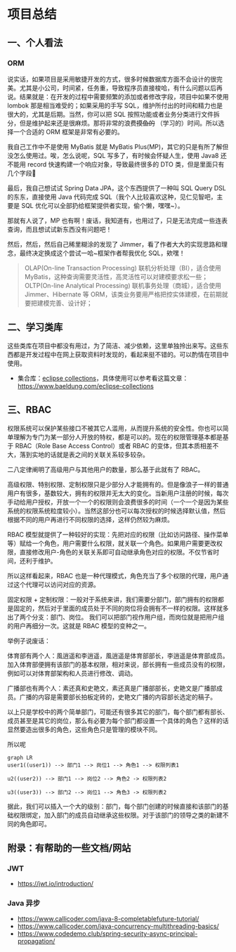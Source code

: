 # 项目总结

## 一、个人看法

### ORM

说实话，如果项目是采用敏捷开发的方式，很多时候数据库方面不会设计的很完美。尤其是小公司，时间紧，任务重，导致程序员直接梭哈，有什么问题以后再说。结果就是：在开发的过程中需要频繁的添加或者修改字段，项目中如果不使用 lombok 那是相当难受的；如果采用的手写 SQL，维护所付出的时间和精力也是很大的，尤其是后期。当然，你可以把 SQL 按照功能或者业务分类进行文件拆分，但是维护起来还是很麻烦。那将非常的浪费~~摸鱼的~~ （学习的）时间。所以选择一个合适的 ORM 框架是非常有必要的。

我自己工作中不是使用 MyBatis 就是 MyBatis Plus(MP)，其它的只是有所了解但没怎么使用过。唉，怎么说呢，SQL 写多了，有时候会怀疑人生，使用 Java8 还不能用 record 快速构建一个响应对象，导致最终很多的 DTO 类，但是里面只有几个字段🤣

最后，我自己想试试 Spring Data JPA，这个东西提供了一种叫 SQL Query DSL 的东东，直接使用 Java 代码完成 SQL（我个人比较喜欢这种，见仁见智吧，主要是 SQL 优化可以全部扔给框架提供者实现，偷个懒，嘿嘿~）。

那就有人说了，MP 也有啊！废话，我知道有，也用过了，只是无法完成一些连表查询，而且想试试新东西没有问题吧！

然后，然后，然后自己稀里糊涂的发现了 Jimmer，看了作者大大的实现思路和理念，最终决定换成这个尝试一哈~框架作者帮我优化 SQL，欸嘿！

> OLAP(On-line Transaction Processing) 联机分析处理（BI），适合使用 MyBatis，这种查询需要灵活性，高灵活性可以对建模要求松一些；
> OLTP(On-line Analytical Processing) 联机事务处理（商城），适合使用 Jimmer、Hibernate 等 ORM，该类业务要用严格把控实体建模，在前期就要把建模完善、设计好；

## 二、学习类库

这些类库在项目中都没有用过，为了简洁、减少依赖，这里单独拎出来写。这些东西都是开发过程中在网上获取资料时发现的，看起来挺不错的。可以酌情在项目中使用。

- 集合库：[eclipse collections](https://www.eclipse.org/collections/)，具体使用可以参考看这篇文章：https://www.baeldung.com/eclipse-collections

## 三、RBAC

权限系统可以保护某些接口不被其它人滥用，从而提升系统的安全性。你也可以简单理解为专门为某一部分人开放的特权，都是可以的。现在的权限管理基本都是基于 RBAC（Role Base Access Control）或者 RBAC 的变体，但其本质相差不大，落到实地的话就是表之间的关联关系较多较杂。

二八定律阐明了高级用户与其他用户的数量，那么基于此就有了 RBAC。

高级权限、特别权限、定制权限只是少部分人才能拥有的。但是像浪子一样的普通用户有很多，基数较大，拥有的权限并无太大的变化。当新用户注册的时候，每次手动给用户授权，开放一个一个的权限则会浪费很多的时间（一个一个是因为某些系统的权限系统粒度较小）。当然这部分也可以每次授权的时候选择默认值，然后根据不同的用户再进行不同权限的选择，这样仍然较为麻烦。

RBAC 模型就提供了一种较好的实现：先把对应的权限（比如访问路径、操作菜单等）赋给一个角色，用户需要什么权限，就关联一个角色。如果用户需要更改权限，直接修改用户-角色的关联关系即可自动继承角色对应的权限。不仅节省时间，还利于维护。

所以这样看起来，RBAC 也是一种代理模式，角色充当了多个权限的代理，用户通过这个代理可以访问对应的资源。

固定权限 + 定制权限：一般对于系统来讲，我们需要分部门，部门拥有的权限都是固定的，然后对于里面的成员处于不同的岗位将会拥有不一样的权限。这样就多出了两个分支：部门、岗位。
我们可以把部门视作用户组，而岗位就是把用户组的用户再细分一次。这就是 RBAC 模型的变种之一。

举例子说废话：

体育部有两个人：風逍遥和李逍遥，風逍遥是体育部部长，李逍遥是体育部成员。加入体育部便拥有该部门的基本权限，相对来说，部长拥有一些成员没有的权限，例如可以对体育部架构和人员进行修改、调动。

广播部也有两个人：素还真和史艳文，素还真是广播部部长，史艳文是广播部成员。广播的内容是需要部长拍板定砖的，史艳文广播的内容部长选定的稿子。

以上只是学校中的两个简单部门，可能还有很多其它的部门，每个部门都有部长、成员甚至是其它的岗位，那么有必要为每个部门都设置一个具体的角色？这样的话显然要造出很多的角色，这些角色只是管理的模块不同。

所以呢

```mermaid
graph LR
user1((user1)) --> 部门1 --> 岗位1 --> 角色1 --> 权限列表1

u2((user2)) --> 部门1 --> 岗位2 --> 角色2 -> 权限列表2

u3((user3)) --> 部门2 --> 岗位1 --> 角色3 -> 权限列表2
```

据此，我们可以插入一个大的级别：部门，每个部门创建的时候直接和该部门的基础权限绑定，加入部门的成员自动继承这些权限。对于该部门的领导之类的新建不同的角色即可。

## 附录：有帮助的一些文档/网站

### JWT

- https://jwt.io/introduction/

### Java 异步

- https://www.callicoder.com/java-8-completablefuture-tutorial/
- https://www.callicoder.com/java-concurrency-multithreading-basics/
- https://www.codedemo.club/spring-security-async-principal-propagation/
